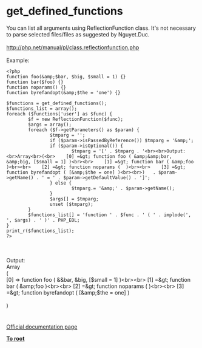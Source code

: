 # get_defined_functions



You can list all arguments using ReflectionFunction class. It&apos;s not necessary to parse selected files/files as suggested by Nguyet.Duc.<br><br>http://php.net/manual/pl/class.reflectionfunction.php<br><br>Example:<br>

```
<?php
function foo(&amp;$bar, $big, $small = 1) {}
function bar($foo) {}
function noparams() {}
function byrefandopt(&amp;$the = 'one') {}

$functions = get_defined_functions();
$functions_list = array();
foreach ($functions['user'] as $func) {
        $f = new ReflectionFunction($func);
        $args = array();
        foreach ($f->getParameters() as $param) {
                $tmparg = '';
                if ($param->isPassedByReference()) $tmparg = '&amp;';
                if ($param->isOptional()) {
                        $tmparg = '[' . $tmparg . '<br><br>Output:<br>Array<br>(<br>    [0] =&gt; function foo ( &amp;&amp;bar, &amp;big, [$small = 1] )<br><br>    [1] =&gt; function bar ( &amp;foo )<br><br>    [2] =&gt; function noparams (  )<br><br>    [3] =&gt; function byrefandopt ( [&amp;$the = one] )<br><br>)   . $param->getName() . ' = ' . $param->getDefaultValue() . ']';
                } else {
                        $tmparg.= '&amp;' . $param->getName();
                }
                $args[] = $tmparg;
                unset ($tmparg);
        }
        $functions_list[] = 'function ' . $func . ' ( ' . implode(', ', $args) . ' )' . PHP_EOL;
}
print_r($functions_list);
?>
```
<br><br>Output:<br>Array<br>(<br>    [0] =&gt; function foo ( &amp;&amp;bar, &amp;big, [$small = 1] )<br><br>    [1] =&gt; function bar ( &amp;foo )<br><br>    [2] =&gt; function noparams (  )<br><br>    [3] =&gt; function byrefandopt ( [&amp;$the = one] )<br><br>)  

#

[Official documentation page](https://www.php.net/manual/en/function.get-defined-functions.php)

**[To root](/README.md)**